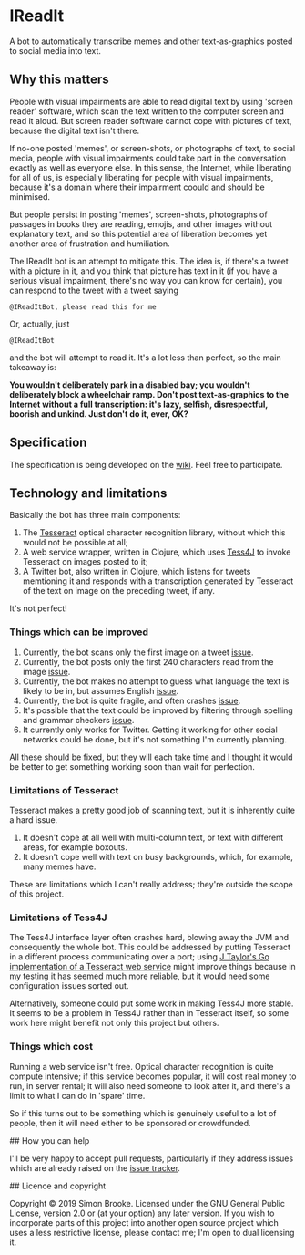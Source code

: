 # IReadIt

A bot to automatically transcribe memes and other text-as-graphics posted to social media into text.

## Why this matters

People with visual impairments are able to read digital text by using 'screen reader' software, which scan the text written to the computer screen and read it aloud. But screen reader software cannot cope with pictures of text, because the digital text isn't there.

If no-one posted 'memes', or screen-shots, or photographs of text, to social media, people with visual impairments could take part in the conversation exactly as well as everyone else. In this sense, the Internet, while liberating for all of us, is especially liberating for people with visual impairments, because it's a domain where their impairment coould and should be minimised.

But people persist in posting 'memes', screen-shots, photographs of passages in books they are reading, emojis, and other images without explanatory text, and so this potential area of liberation becomes yet another area of frustration and humiliation.

The IReadIt bot is an attempt to mitigate this. The idea is, if there's a tweet with a picture in it, and you think that picture has text in it (if you have a serious visual impairment, there's no way you can know for certain), you can respond to the tweet with a tweet saying

    @IReadItBot, please read this for me

Or, actually, just

    @IReadItBot

and the bot will attempt to read it. It's a lot less than perfect, so the main takeaway is:

**You wouldn't deliberately park in a disabled bay; you wouldn't deliberately block a wheelchair ramp. Don't post text-as-graphics to the Internet without a full transcription: it's lazy, selfish, disrespectful, boorish and unkind. Just don't do it, ever, OK?**

## Specification

The specification is being developed on the [wiki](https://github.com/simon-brooke/ireadit/wiki). Feel free to participate.

## Technology and limitations

Basically the bot has three main components:

1. The [Tesseract](https://github.com/tesseract-ocr) optical character recognition library, without which this would not be possible at all;
2. A web service wrapper, written in Clojure, which uses [Tess4J](http://tess4j.sourceforge.net/) to invoke Tesseract on images posted to it;
3. A Twitter bot, also written in Clojure, which listens for tweets memtioning it and responds with a transcription generated by Tesseract of the text on image on the preceding tweet, if any.

It's not perfect!

### Things which can be improved

1. Currently, the bot scans only the first image on a tweet [issue](https://github.com/simon-brooke/IReadIt/issues/2).
2. Currently, the bot posts only the first 240 characters read from the image [issue](https://github.com/simon-brooke/IReadIt/issues/3).
3. Currently, the bot makes no attempt to guess what language the text is likely to be in, but assumes English [issue](https://github.com/simon-brooke/IReadIt/issues/4).
4. Currently, the bot is quite fragile, and often crashes [issue](https://github.com/simon-brooke/IReadIt/issues/1).
5. It's possible that the text could be improved by filtering through spelling and grammar checkers [issue](https://github.com/simon-brooke/IReadIt/issues/5).
6. It currently only works for Twitter. Getting it working for other social networks could be done, but it's not something I'm currently planning.

All these should be fixed, but they will each take time and I thought it would be better to get something working soon than wait for perfection.

### Limitations of Tesseract

Tesseract makes a pretty good job of scanning text, but it is inherently quite a hard issue.

1. It doesn't cope at all well with multi-column text, or text with different areas, for example boxouts.
2. It doesn't cope well with text on busy backgrounds, which, for example, many memes have.

These are limitations which I can't really address; they're outside the scope of this project.

### Limitations of Tess4J

The Tess4J interface layer often crashes hard, blowing away the JVM and consequently the whole bot. This could be addressed by putting Tesseract in a different process communicating over a port; using [J Taylor's Go implementation of a Tesseract web service](https://github.com/simon-brooke/IReadIt/issues/1) might improve things because in my testing it has seemed much more reliable, but it would need some configuration issues sorted out.

Alternatively, someone could put some work in making Tess4J more stable. It seems to be a problem in Tess4J rather than in Tesseract itself, so some work here might benefit not only this project but others.

### Things which cost

Running a web service isn't free. Optical character recognition is quite compute intensive; if this service becomes popular, it will cost real money to run, in server rental; it will also need someone to look after it, and there's a limit to what I can do in 'spare' time.

So if this turns out to be something which is genuinely useful to a lot of people, then it will need either to be sponsored or crowdfunded.

## How you can help

I'll be very happy to accept pull requests, particularly if they address issues which are already raised on the [issue tracker](https://github.com/simon-brooke/ireadit/issues).

## Licence and copyright

Copyright © 2019 Simon Brooke. Licensed under the GNU General Public License,
version 2.0 or (at your option) any later version. If you wish to incorporate
parts of this project into another open source project which uses a less restrictive license, please contact me; I'm open to dual licensing it.

